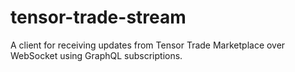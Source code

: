 # tensor-trade-stream

A client for receiving updates from Tensor Trade Marketplace over WebSocket using GraphQL subscriptions.
